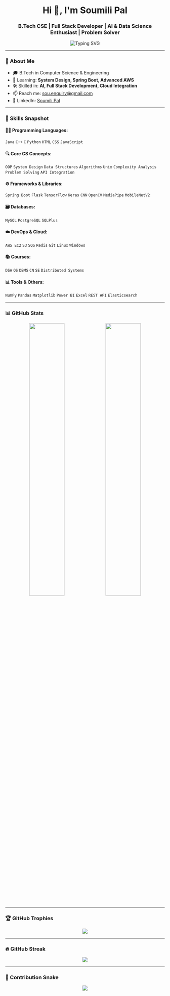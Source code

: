 <h1 align="center">Hi 👋, I'm Soumili Pal</h1>
<h3 align="center">B.Tech CSE | Full Stack Developer | AI & Data Science Enthusiast | Problem Solver</h3>

<p align="center">
  <img src="https://readme-typing-svg.demolab.com?font=Fira+Code&duration=3000&pause=1000&center=true&vCenter=true&width=435&lines=Welcome+to+my+GitHub!;Full+Stack+%7C+AI+%7C+Cloud+Developer;Let's+build+something+awesome+🚀" alt="Typing SVG" />
</p>

---

### 🚀 About Me

- 🎓 B.Tech in Computer Science & Engineering
- 🌱 Learning: **System Design, Spring Boot, Advanced AWS**
- 🛠️ Skilled in: **AI, Full Stack Development, Cloud Integration**
- 📫 Reach me: [sou.enquiry@gmail.com](mailto:sou.enquiry@gmail.com)
- 💼 LinkedIn: [Soumili Pal](https://linkedin.com/in/soumili-pal-0281b6255)

---

### 🧠 Skills Snapshot

#### 👩‍💻 Programming Languages:
`Java` `C++` `C` `Python` `HTML` `CSS` `JavaScript`

#### 🔍 Core CS Concepts:
`OOP` `System Design` `Data Structures` `Algorithms` `Unix` `Complexity Analysis` `Problem Solving` `API Integration`

#### ⚙️ Frameworks & Libraries:
`Spring Boot` `Flask` `TensorFlow` `Keras` `CNN` `OpenCV` `MediaPipe` `MobileNetV2`

#### 🗃️ Databases:
`MySQL` `PostgreSQL` `SQLPlus`

#### ☁️ DevOps & Cloud:
`AWS EC2` `S3` `SQS` `Redis` `Git` `Linux` `Windows`

#### 📚 Courses:
`DSA` `OS` `DBMS` `CN` `SE` `Distributed Systems`

#### 📊 Tools & Others:
`NumPy` `Pandas` `Matplotlib` `Power BI` `Excel` `REST API` `Elasticsearch`

---

### 📊 GitHub Stats

<p align="center">
  <img src="https://github-readme-stats.vercel.app/api?username=SoumiliPal3&show_icons=true&theme=radical" width="47%" />
  <img src="https://github-readme-stats.vercel.app/api/top-langs/?username=SoumiliPal3&layout=compact&theme=radical" width="47%" />
</p>

---

### 🏆 GitHub Trophies

<p align="center">
  <img src="https://github-profile-trophy.vercel.app/?username=SoumiliPal3&theme=gruvbox&margin-w=10&no-bg=true" />
</p>

---

### 🔥 GitHub Streak

<p align="center">
  <img src="https://github-readme-streak-stats.herokuapp.com?user=SoumiliPal3&theme=radical" />
</p>

---

### 🐍 Contribution Snake

<p align="center">
  <img src="https://raw.githubusercontent.com/SoumiliPal3/SoumiliPal3/output/github-contribution-grid-snake.svg" />
</p>
